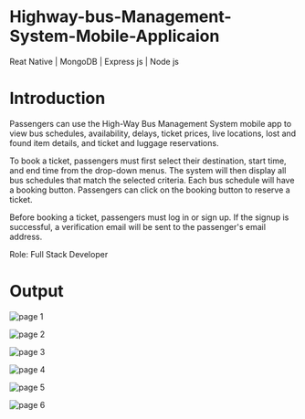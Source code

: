 # Highway-bus-Management-System-Mobile-Applicaion

Reat Native | MongoDB | Express js | Node js  


# Introduction

Passengers can use the High-Way Bus Management System mobile app to view bus schedules, availability, delays, ticket prices, live locations, lost and found item details, and ticket and luggage reservations.

To book a ticket, passengers must first select their destination, start time, and end time from the drop-down menus. The system will then display all bus schedules that match the selected criteria. Each bus schedule will have a booking button. Passengers can click on the booking button to reserve a ticket.

Before booking a ticket, passengers must log in or sign up. If the signup is successful, a verification email will be sent to the passenger's email address. 

Role: Full Stack Developer


# Output

![page 1](https://github.com/tharushi99k/Highway-bus-Management-System-Mobile-Applicaion/assets/121074201/8c60580c-7845-430f-9cb1-89c567a690c1)


![page 2](https://github.com/tharushi99k/Highway-bus-Management-System-Mobile-Applicaion/assets/121074201/67067dfb-a8c7-4cf4-a9d5-9d9568b7005f)


![page 3](https://github.com/tharushi99k/Highway-bus-Management-System-Mobile-Applicaion/assets/121074201/bbe98aa6-d7fd-498a-948a-8756f23efcb9)


![page 4](https://github.com/tharushi99k/Highway-bus-Management-System-Mobile-Applicaion/assets/121074201/91bd0b4b-1dad-434b-a3b0-11cdeb824bc2)


![page 5](https://github.com/tharushi99k/Highway-bus-Management-System-Mobile-Applicaion/assets/121074201/03e05b09-d9bb-48bc-a4c6-f116699d7f29)

![page 6](https://github.com/tharushi99k/Highway-bus-Management-System-Mobile-Applicaion/assets/121074201/9c5a3bae-95e2-430d-99d9-9124e31dee9a)

